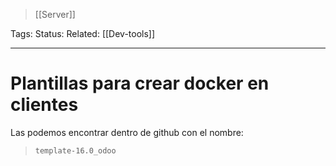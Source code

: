 > [[Server]]

Tags: 
Status: 
Related: [[Dev-tools]]

___

# Plantillas para crear docker en clientes

Las podemos encontrar dentro de github con el nombre:

> `template-16.0_odoo`


